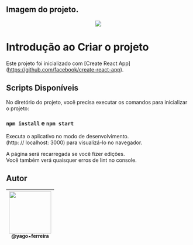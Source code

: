 ## Imagem do projeto.
<p align="center">
<img src="https://user-images.githubusercontent.com/54941268/113515121-f07f7180-9548-11eb-8c9c-e2d46365d61a.PNG" /><br>
</p>

# Introdução ao Criar o projeto

Este projeto foi inicializado com [Create React App] (https://github.com/facebook/create-react-app).

## Scripts Disponíveis

No diretório do projeto, você precisa executar os comandos para inicializar o projeto:
### `npm install` e `npm start`

Executa o aplicativo no modo de desenvolvimento. \
(http: // localhost: 3000) para visualizá-lo no navegador.

A página será recarregada se você fizer edições. \
Você também verá quaisquer erros de lint no console.


## Autor

| [<img src="https://avatars3.githubusercontent.com/u/54941268?s=400&u=66a7530b71c012deaa44048ea60dfd5303061f07&v=4" width=115><br><sub>@yago-ferreira</sub>](https://github.com/yago-ferreira) |
| :--------------------------------------------------------------------------------------------------------------------------------------: |
